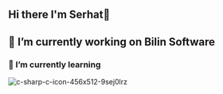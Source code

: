 ## Hi there I'm Serhat👋

## 🔭 I’m currently working on Bilin Software
### 🌱 I’m currently learning  
![c-sharp-c-icon-456x512-9sej0lrz](https://github.com/user-attachments/assets/5e35d45e-1cb9-40a8-905d-964ebe245efe)


<!--
**serhataker/serhataker** is a ✨ _special_ ✨ repository because its `README.md` (this file) appears on your GitHub profile.

Here are some ideas to get you started:

- 🔭 I’m currently working on ...
- 🌱 I’m currently learning ...
- 👯 I’m looking to collaborate on ...
- 🤔 I’m looking for help with ...
- 💬 Ask me about ...
- 📫 How to reach me: ...
- 😄 Pronouns: ...
- ⚡ Fun fact: ...
-->
